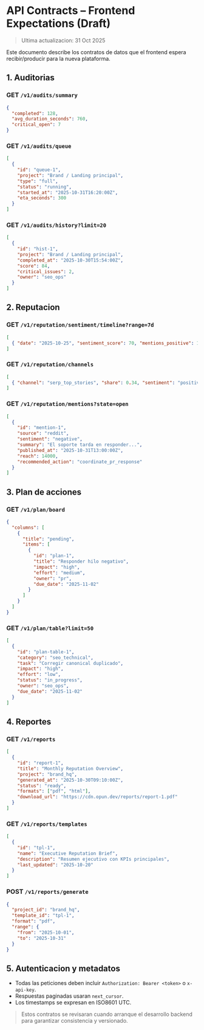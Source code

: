 # API Contracts – Frontend Expectations (Draft)

> Ultima actualizacion: 31 Oct 2025

Este documento describe los contratos de datos que el frontend espera recibir/producir para la nueva plataforma.

## 1. Auditorias

### GET `/v1/audits/summary`
```json
{
  "completed": 128,
  "avg_duration_seconds": 760,
  "critical_open": 7
}
```

### GET `/v1/audits/queue`
```json
[
  {
    "id": "queue-1",
    "project": "Brand / Landing principal",
    "type": "full",
    "status": "running",
    "started_at": "2025-10-31T16:20:00Z",
    "eta_seconds": 300
  }
]
```

### GET `/v1/audits/history?limit=20`
```json
[
  {
    "id": "hist-1",
    "project": "Brand / Landing principal",
    "completed_at": "2025-10-30T15:54:00Z",
    "score": 84,
    "critical_issues": 2,
    "owner": "seo_ops"
  }
]
```

## 2. Reputacion

### GET `/v1/reputation/sentiment/timeline?range=7d`
```json
[
  { "date": "2025-10-25", "sentiment_score": 70, "mentions_positive": 14, "mentions_negative": 5 }
]
```

### GET `/v1/reputation/channels`
```json
[
  { "channel": "serp_top_stories", "share": 0.34, "sentiment": "positive", "exposure": "high" }
]
```

### GET `/v1/reputation/mentions?state=open`
```json
[
  {
    "id": "mention-1",
    "source": "reddit",
    "sentiment": "negative",
    "summary": "El soporte tarda en responder...",
    "published_at": "2025-10-31T13:00:00Z",
    "reach": 14000,
    "recommended_action": "coordinate_pr_response"
  }
]
```

## 3. Plan de acciones

### GET `/v1/plan/board`
```json
{
  "columns": [
    {
      "title": "pending",
      "items": [
        {
          "id": "plan-1",
          "title": "Responder hilo negativo",
          "impact": "high",
          "effort": "medium",
          "owner": "pr",
          "due_date": "2025-11-02"
        }
      ]
    }
  ]
}
```

### GET `/v1/plan/table?limit=50`
```json
[
  {
    "id": "plan-table-1",
    "category": "seo_technical",
    "task": "Corregir canonical duplicado",
    "impact": "high",
    "effort": "low",
    "status": "in_progress",
    "owner": "seo_ops",
    "due_date": "2025-11-02"
  }
]
```

## 4. Reportes

### GET `/v1/reports`
```json
[
  {
    "id": "report-1",
    "title": "Monthly Reputation Overview",
    "project": "brand_hq",
    "generated_at": "2025-10-30T09:10:00Z",
    "status": "ready",
    "formats": ["pdf", "html"],
    "download_url": "https://cdn.opun.dev/reports/report-1.pdf"
  }
]
```

### GET `/v1/reports/templates`
```json
[
  {
    "id": "tpl-1",
    "name": "Executive Reputation Brief",
    "description": "Resumen ejecutivo con KPIs principales",
    "last_updated": "2025-10-20"
  }
]
```

### POST `/v1/reports/generate`
```json
{
  "project_id": "brand_hq",
  "template_id": "tpl-1",
  "format": "pdf",
  "range": {
    "from": "2025-10-01",
    "to": "2025-10-31"
  }
}
```

## 5. Autenticacion y metadatos
- Todas las peticiones deben incluir `Authorization: Bearer <token>` o `x-api-key`.
- Respuestas paginadas usaran `next_cursor`.
- Los timestamps se expresan en ISO8601 UTC.

> Estos contratos se revisaran cuando arranque el desarrollo backend para garantizar consistencia y versionado.
